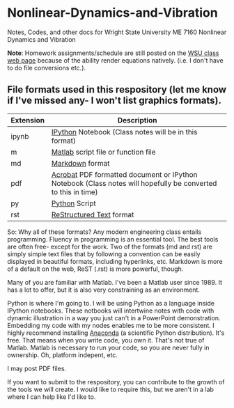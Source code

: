 # Nonlinear-Dynamics-and-Vibration
Notes, Codes, and other docs for Wright State University ME 7160 Nonlinear Dynamics and Vibration

**Note**: Homework assignments/schedule are still posted on the [WSU class web page][] because of the ability render equations natively. (i.e. I don't have to do file conversions etc.). 

## File formats used in this respository (let me know if I've missed any- I won't list graphics formats).

| Extension | Description                                                                                                      |
|-----------|------------------------------------------------------------------------------------------------------------------|
| ipynb     | [IPython][] Notebook (Class notes will be in this format)                                                        |
| m         | [Matlab][] script file or function file                                                                          |
| md        | [Markdown][] format                                                                                              |
| pdf       | [Acrobat][] PDF formatted document or IPython Notebook (Class notes will hopefully be converted to this in time) |
| py        | [Python][] Script                                                                                                |
| rst       | [ReStructured Text][] format                                                                                     |

So: Why all of these formats? Any modern engineering class entails programming. Fluency in programming is an essential tool. The best tools are often free- except for the work. Two of the formats (md and rst) are simply simple text files that by following a convention can be easily displayed in beautiful formats, including hyperlinks, etc. Markdown is more of a default on the web, ReST (.rst) is more powerful, though.

Many of you are familiar with Matlab. I've been a Matlab user since 1989. It has a lot to offer, but it is also very constraining as an environment.

Python is where I'm going to. I will be using Python as a language inside IPython notebooks. These notbooks will intertwine notes with code with dynamic illustration in a way you just can't in a PowerPoint demonstration. Embedding my code with my nodes enables me to be more consistent. I highly recommend installing [Anaconda][] (a scientific Python distribution). It's free. That means when you write code, you own it. That's not true of Matlab. Matlab is necessary to run your code, so you are never fully in ownership. Oh, platform indepent, etc. 

I may post PDF files.

If you want to submit to the respository, you can contribute to the growth of the tools we will create. I would like to require this, but we aren't in a lab where I can help like I'd like to. 


[Markdown]: https://help.github.com/articles/markdown-basics
[WSU class web page]: http://cecs.wright.edu/~jslater/classes/nld
[Matlab]: http://www.mathworks.com
[ReStructured Text]: http://docutils.sourceforge.net/docs/ref/rst/restructuredtext.html
[Python]: http://python.org
[Acrobat]: https://acrobat.adobe.com/us/en/acrobat.html
[IPython]: http://ipython.org
[Anaconda]: http://continuum.io/downloads
